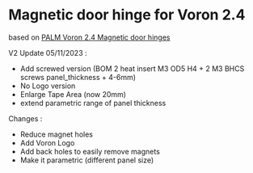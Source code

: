 # Magnetic door hinge for Voron 2.4 #

based on [PALM Voron 2.4 Magnetic door hinges](https://www.printables.com/fr/model/221377-voron-24-magnetic-door-hinges)

V2 Update 05/11/2023 :
- Add screwed version (BOM 2 heat insert M3 OD5 H4 + 2 M3 BHCS screws panel_thickness + 4-6mm)
- No Logo version
- Enlarge Tape Area (now 20mm)
- extend parametric range of panel thickness

Changes : 
- Reduce magnet holes
- Add Voron Logo
- Add back holes to easily remove magnets
- Make it parametric (different panel size)